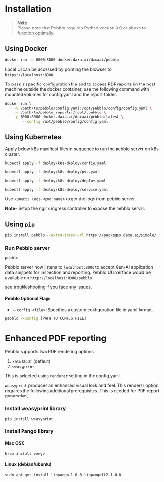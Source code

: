 # Installation

> **Note**  
> Please note that Pebblo requires Python version 3.9 or above to function optimally.

## Using Docker 

```bash
docker run -p 8000:8000 docker.daxa.ai/daxaai/pebblo
```

Local UI can be accessed by pointing the browser to `https://localhost:8000`.

To pass a specific configuration file and to access PDF reports iin the host machine outside the docker container, use the following command with mounted volumes for config.yaml and the report folder.

```bash
docker run \
    -v /path/to/pebblo/config.yaml:/opt/pebblo/config/config.yaml \
    -v /path/to/pebblo_reports:/root/.pebblo \
    -p 8000:8000 docker.daxa.ai/daxaai/pebblo:latest \
        --config /opt/pebblo/config/config.yaml
```

## Using Kubernetes
Apply below k8s manifiest files in sequence to run the pebblo server on k8s cluster. 
```bash
kubectl apply -f deploy/k8s-deploy/config.yaml

kubectl apply -f deploy/k8s-deploy/pvc.yaml

kubectl apply -f deploy/k8s-deploy/deploy.yaml

kubectl apply -f deploy/k8s-deploy/service.yaml
```
Use `kubectl logs <pod_name>` to get the logs from pebblo server. 

**Note-** Setup the nginx ingress controller to expose the pebblo server.

## Using `pip`

```bash
pip install pebblo --extra-index-url https://packages.daxa.ai/simple/
```

### Run Pebblo server

```
pebblo
```

Pebblo server now listens to `localhost:8000` to accept Gen-AI application data snippets for inspection and reporting.
Pebblo UI interface would be available on `http://localhost:8000/pebblo`

see [troubleshooting](troubleshooting.md) if you face any issues.

#### Pebblo Optional Flags

- `--config <file>`: Specifies a custom configuration file in yaml format.

```bash
pebblo --config [PATH TO CONFIG FILE]
```

# Enhanced PDF reporting

Pebblo supports two PDF rendering options:

1. `xhtml2pdf` (default)
1. `weasyprint`

This is selected using `renderer` setting in the config.yaml

`weasyprint` produces an enhanced visual look and feel. This renderer option requires the following additional prerequisites. This is needed for PDF report generation,

### Install weasyprint library

```sh
pip install weasyprint
```

### Install Pango library

#### Mac OSX

```
brew install pango
```

#### Linux (debian/ubuntu)

```
sudo apt-get install libpango-1.0-0 libpangoft2-1.0-0
```

